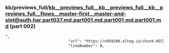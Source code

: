 ### kb/previews_full/kb__previews_full__kb__previews_full__kb__previews_full__flows__master-first__master-and-slot@auth.har.part037.md.part001.md.part001.md.part001.md (part 002)

```md
",
                            "url": "https://n958200.alteg.io/chunk-KO722YSM.js",
                            "lineNumber": 0,
                           
```

```
